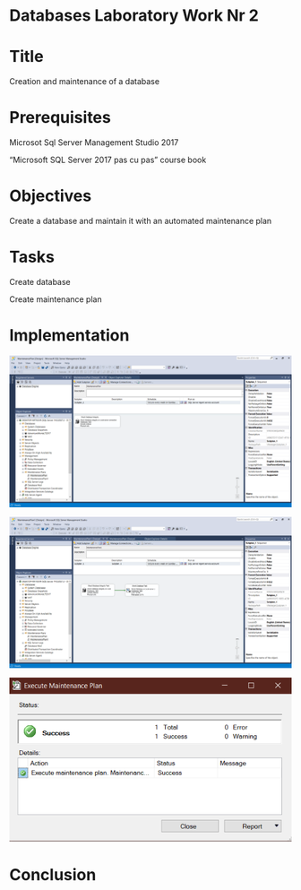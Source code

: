 # Databases Laboratory Work Nr 2

# Title

Creation and maintenance of a database

# Prerequisites

Microsot Sql Server Management Studio 2017

“Microsoft SQL Server 2017 pas cu pas” course book

# Objectives

Create a database and maintain it with an automated maintenance plan

# Tasks

Create database

Create maintenance plan


# Implementation

![Screen1](https://github.com/Victor0120/Balan.Victor/blob/master/Screenshots/Screenshot%202020-09-20%20123437.png)

![Screen2](https://github.com/Victor0120/Balan.Victor/blob/master/Screenshots/Screenshot%202020-09-20%20123501.png)

![Screen3](https://github.com/Victor0120/Balan.Victor/blob/master/Screenshots/Screenshot%202020-09-20%20123531.png)

# Conclusion
